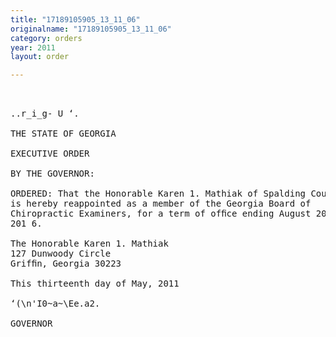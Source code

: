 ```yaml
---
title: "17189105905_13_11_06"
originalname: "17189105905_13_11_06"
category: orders
year: 2011
layout: order

---
```

<pre>
 

..r_i_g- U ‘.

THE STATE OF GEORGIA

EXECUTIVE ORDER

BY THE GOVERNOR:

ORDERED: That the Honorable Karen 1. Mathiak of Spalding County, Georgia,
is hereby reappointed as a member of the Georgia Board of
Chiropractic Examiners, for a term of ofﬁce ending August 20,
201 6.

The Honorable Karen 1. Mathiak
127 Dunwoody Circle
Grifﬁn, Georgia 30223

This thirteenth day of May, 2011

‘(\n'I0~a~\Ee.a2.

GOVERNOR

</pre>
